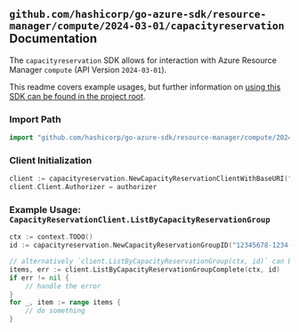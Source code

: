 
## `github.com/hashicorp/go-azure-sdk/resource-manager/compute/2024-03-01/capacityreservation` Documentation

The `capacityreservation` SDK allows for interaction with Azure Resource Manager `compute` (API Version `2024-03-01`).

This readme covers example usages, but further information on [using this SDK can be found in the project root](https://github.com/hashicorp/go-azure-sdk/tree/main/docs).

### Import Path

```go
import "github.com/hashicorp/go-azure-sdk/resource-manager/compute/2024-03-01/capacityreservation"
```


### Client Initialization

```go
client := capacityreservation.NewCapacityReservationClientWithBaseURI("https://management.azure.com")
client.Client.Authorizer = authorizer
```


### Example Usage: `CapacityReservationClient.ListByCapacityReservationGroup`

```go
ctx := context.TODO()
id := capacityreservation.NewCapacityReservationGroupID("12345678-1234-9876-4563-123456789012", "example-resource-group", "capacityReservationGroupName")

// alternatively `client.ListByCapacityReservationGroup(ctx, id)` can be used to do batched pagination
items, err := client.ListByCapacityReservationGroupComplete(ctx, id)
if err != nil {
	// handle the error
}
for _, item := range items {
	// do something
}
```
